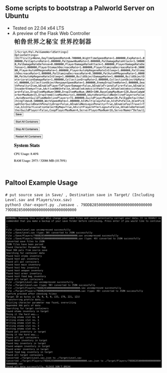 ## Some scripts to bootstrap a Palworld Server on Ubuntu
- Tested on 22.04 x64 LTS
- A preview of the Flask Web Controller
![Pal Controller](preview.jpg)

## Paltool Example Usage
```
# put source save in Save/ , Destination save in Target/ (Including Level.sav and Players/xxx.sav)
python3 char-export.py ./uesave . 79DDB285000000000000000000000000 79DDB285000000000000000000000000
```
![Char transfer Example](char_transfer.jpg)